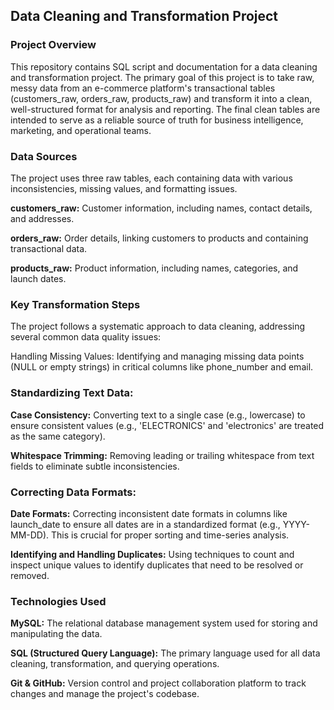 ## Data Cleaning and Transformation Project

### Project Overview

This repository contains SQL script and documentation for a data cleaning and transformation project. The primary goal of this project is to take raw, messy data from an e-commerce platform's transactional tables (customers_raw, orders_raw, products_raw) and transform it into a clean, well-structured format for analysis and reporting. The final clean tables are intended to serve as a reliable source of truth for business intelligence, marketing, and operational teams.

### Data Sources
The project uses three raw tables, each containing data with various inconsistencies, missing values, and formatting issues.

**customers_raw:** Customer information, including names, contact details, and addresses.

**orders_raw:** Order details, linking customers to products and containing transactional data.

**products_raw:** Product information, including names, categories, and launch dates.

### Key Transformation Steps
The project follows a systematic approach to data cleaning, addressing several common data quality issues:

Handling Missing Values: Identifying and managing missing data points (NULL or empty strings) in critical columns like phone_number and email.

### Standardizing Text Data:

**Case Consistency:** Converting text to a single case (e.g., lowercase) to ensure consistent values (e.g., 'ELECTRONICS' and 'electronics' are treated as the same category).

**Whitespace Trimming:** Removing leading or trailing whitespace from text fields to eliminate subtle inconsistencies.

### Correcting Data Formats:

**Date Formats:** Correcting inconsistent date formats in columns like launch_date to ensure all dates are in a standardized format (e.g., YYYY-MM-DD). This is crucial for proper sorting and time-series analysis.

**Identifying and Handling Duplicates:** Using techniques to count and inspect unique values to identify duplicates that need to be resolved or removed.

### Technologies Used
**MySQL:** The relational database management system used for storing and manipulating the data.

**SQL (Structured Query Language):** The primary language used for all data cleaning, transformation, and querying operations.

**Git & GitHub:** Version control and project collaboration platform to track changes and manage the project's codebase.

